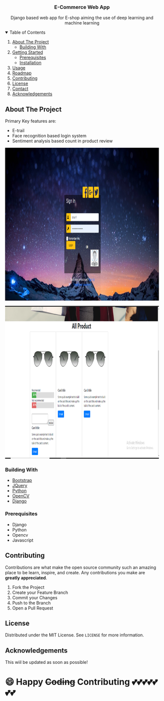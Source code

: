 <!--
*** Thanks for checking out the Best-README-Template. If you have a suggestion
*** that would make this better, please fork the repo and create a pull request
*** or simply open an issue with the tag "enhancement".
*** Thanks again! Now go create something AMAZING! :D
-->






<!-- PROJECT LOGO -->
<br />


  <h3 align="center">E-Commerce Web App</h3>

  <p align="center">
    Django based web app for E-shop aiming the use of deep learning and machine learning
   
 
</p>



<!-- TABLE OF CONTENTS -->
<details open="open">
  <summary>Table of Contents</summary>
  <ol>
    <li>
      <a href="#about-the-project">About The Project</a>
      <ul>
        <li><a href="#building-with">Building With</a></li>
      </ul>
    </li>
    <li>
      <a href="#getting-started">Getting Started</a>
      <ul>
        <li><a href="#prerequisites">Prerequisites</a></li>
        <li><a href="#installation">Installation</a></li>
      </ul>
    </li>
    <li><a href="#usage">Usage</a></li>
    <li><a href="#roadmap">Roadmap</a></li>
    <li><a href="#contributing">Contributing</a></li>
    <li><a href="#license">License</a></li>
    <li><a href="#contact">Contact</a></li>
    <li><a href="#acknowledgements">Acknowledgements</a></li>
  </ol>
</details>



<!-- ABOUT THE PROJECT -->
## About The Project


Primary Key features are:
* E-trail
* Face recognition based login system
* Sentiment analysis based count in product review

<p align="center">
  <img width="900" height="500" src="https://github.com/forhadsidhu/Django-E-Commerce/blob/master/git_images/login.PNG">
</p>
<p align="center">
  <img width="900" height="500" src="https://github.com/forhadsidhu/Django-E-Commerce/blob/master/git_images/products.PNG">
</p>

### Building With

* [Bootstrap](https://getbootstrap.com)
* [JQuery](https://jquery.com)
* [Python](https://www.python.org/)
* [OpenCV](https://opencv.org/)
* [Django](https://www.djangoproject.com/)





### Prerequisites


* Django
* Python
* Opencv
* Javascript















<!-- CONTRIBUTING -->
## Contributing

Contributions are what make the open source community such an amazing place to be learn, inspire, and create. Any contributions you make are **greatly appreciated**.

1. Fork the Project
2. Create your Feature Branch 
3. Commit your Changes 
4. Push to the Branch 
5. Open a Pull Request



<!-- LICENSE -->
## License

Distributed under the MIT License. See `LICENSE` for more information.






<!-- ACKNOWLEDGEMENTS -->
## Acknowledgements
 This wiil be  updated as soon as possible!


# :smile: Happy ~~Coding~~ Contributing :two_hearts::two_hearts::two_hearts::two_hearts::two_hearts::two_hearts::two_hearts:





